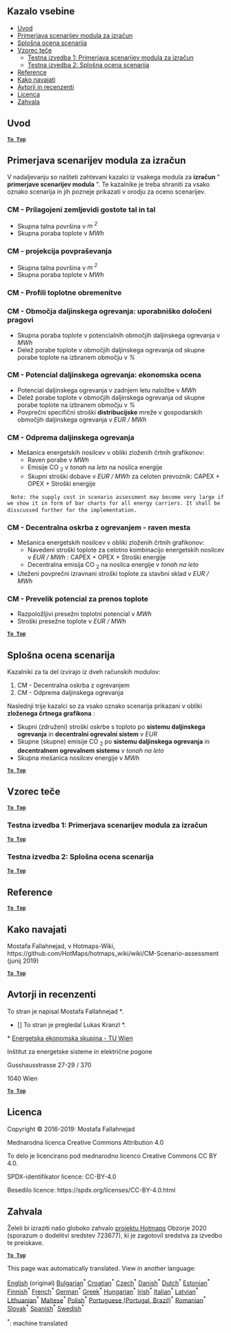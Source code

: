 <h2> Kazalo vsebine </h2><ul><li> <a href="#introduction">Uvod</a> </li><li> <a href="#Calculation-module-scenario-comparison">Primerjava scenarijev modula za izračun</a> </li><li> <a href="#Overall-scenario-assessment">Splošna ocena scenarija</a> </li><li> <a href="#sample-run">Vzorec teče</a> <ul><li> <a href="#test-run-1-calculation-module-scenario-comparison">Testna izvedba 1: Primerjava scenarijev modula za izračun</a> </li><li> <a href="#test-run-2-overall-scenario-assessment">Testna izvedba 2: Splošna ocena scenarija</a> </li></ul></li><li> <a href="#references">Reference</a> </li><li> <a href="#how-to-cite">Kako navajati</a> </li><li> <a href="#authors-and-reviewers">Avtorji in recenzenti</a> </li><li> <a href="#license">Licenca</a> </li><li> <a href="#acknowledgement">Zahvala</a> </li></ul><h2> Uvod </h2><p><ins> <code><strong><a href="#table-of-contents">To Top</a></strong></code> </ins> </p><h2> Primerjava scenarijev modula za izračun </h2><p> V nadaljevanju so našteti zahtevani kazalci iz vsakega modula za <strong>izračun</strong> &quot; <strong>primerjave scenarijev modula</strong> &quot;. Te kazalnike je treba shraniti za vsako oznako scenarija in jih pozneje prikazati v orodju za oceno scenarijev. </p><h3> CM - Prilagojeni zemljevidi gostote tal in tal </h3><ul><li> Skupna talna površina v <em><em>m <sup>2</sup></em></em> </li><li> Skupna poraba toplote v <em><em>MWh</em></em> </li></ul><h3> CM - projekcija povpraševanja </h3><ul><li> Skupna talna površina v <em><em>m <sup>2</sup></em></em> </li><li> Skupna poraba toplote v <em><em>MWh</em></em> </li></ul><h3> CM - Profili toplotne obremenitve </h3><h3> CM - Območja daljinskega ogrevanja: uporabniško določeni pragovi </h3><ul><li> Skupna poraba toplote v potencialnih območjih daljinskega ogrevanja v <em><em>MWh</em></em> </li><li> Delež porabe toplote v območjih daljinskega ogrevanja od skupne porabe toplote na izbranem območju v <em><em>%</em></em> </li></ul><h3> CM - Potencial daljinskega ogrevanja: ekonomska ocena </h3><ul><li> Potencial daljinskega ogrevanja v zadnjem letu naložbe v <em><em>MWh</em></em> </li><li> Delež porabe toplote v območjih daljinskega ogrevanja od skupne porabe toplote na izbranem območju v <em><em>%</em></em> </li><li> Povprečni specifični stroški <strong>distribucijske</strong> mreže v gospodarskih območjih daljinskega ogrevanja v <em><em>EUR / MWh</em></em> </li></ul><h3> CM - Odprema daljinskega ogrevanja </h3><ul><li> Mešanica energetskih nosilcev v obliki zloženih črtnih grafikonov: <ul><li> Raven porabe v <em><em>MWh</em></em> </li><li> Emisije CO <sub>2</sub> v <em><em>tonah</em></em> na <em><em>leto</em></em> na nosilca energije </li><li> Skupni stroški dobave v <em><em>EUR / MWh</em></em> za celoten prevoznik: CAPEX + OPEX + Stroški energije </li></ul></li></ul><pre> <code>Note: the supply cost in scenario assessment may become very large if we show it in form of bar charts for all energy carriers. It shall be disscussed further for the implementation.</code> </pre><h3> CM - Decentralna oskrba z ogrevanjem - raven mesta </h3><ul><li> Mešanica energetskih nosilcev v obliki zloženih črtnih grafikonov: <ul><li> Navedeni stroški toplote za celotno kombinacijo energetskih nosilcev v <em><em>EUR / MWh</em></em> : CAPEX + OPEX + Stroški energije </li><li> Decentralna emisija CO <sub>2</sub> na nosilca energije v <em><em>tonah na leto</em></em> </li></ul></li><li> Uteženi povprečni izravnani stroški toplote za stavbni sklad v <em><em>EUR / MWh</em></em> </li></ul><h3> CM - Prevelik potencial za prenos toplote </h3><ul><li> Razpoložljivi presežni toplotni potencial v <em><em>MWh</em></em> </li><li> Stroški presežne toplote v <em><em>EUR / MWh</em></em> </li></ul><p><ins> <code><strong><a href="#table-of-contents">To Top</a></strong></code> </ins> </p><h2> Splošna ocena scenarija </h2><p> Kazalniki za ta del izvirajo iz dveh računskih modulov: </p><ol><li> CM - Decentralna oskrba z ogrevanjem </li><li> CM - Odprema daljinskega ogrevanja </li></ol><p> Naslednji trije kazalci so za vsako oznako scenarija prikazani v obliki <strong>zloženega črtnega grafikona</strong> : </p><ul><li> Skupni (združeni) stroški oskrbe s toploto po <strong>sistemu daljinskega ogrevanja</strong> in <strong>decentralni ogrevalni sistem</strong> v <em><em>EUR</em></em> </li><li> Skupne (skupne) emisije CO <sub>2</sub> po <strong>sistemu daljinskega ogrevanja</strong> in <strong>decentralnem ogrevalnem sistemu</strong> v <em><em>tonah na leto</em></em> </li><li> Skupna mešanica nosilcev energije v <em><em>MWh</em></em> </li></ul><p><ins> <code><strong><a href="#table-of-contents">To Top</a></strong></code> </ins> </p><h2> Vzorec teče </h2><p><ins> <code><strong><a href="#table-of-contents">To Top</a></strong></code> </ins> </p><h3> Testna izvedba 1: Primerjava scenarijev modula za izračun </h3><p><ins> <code><strong><a href="#table-of-contents">To Top</a></strong></code> </ins> </p><h3> Testna izvedba 2: Splošna ocena scenarija </h3><p><ins> <code><strong><a href="#table-of-contents">To Top</a></strong></code> </ins> </p><h2> Reference </h2><p><ins> <code><strong><a href="#table-of-contents">To Top</a></strong></code> </ins> </p><h2> Kako navajati </h2><p> Mostafa Fallahnejad, v Hotmaps-Wiki, https://github.com/HotMaps/hotmaps_wiki/wiki/CM-Scenario-assessment (junij 2019) </p><p><ins> <code><strong><a href="#table-of-contents">To Top</a></strong></code> </ins> </p><h2> Avtorji in recenzenti </h2><p> To stran je napisal Mostafa Fallahnejad *. </p><ul><li> [] To stran je pregledal Lukas Kranzl *. </li></ul><p> * <a href="https://eeg.tuwien.ac.at/">Energetska ekonomska skupina - TU Wien</a> </p><p> Inštitut za energetske sisteme in električne pogone </p><p> Gusshausstrasse 27-29 / 370 </p><p> 1040 Wien </p><p><ins> <code><strong><a href="#table-of-contents">To Top</a></strong></code> </ins> </p><h2> Licenca </h2><p> Copyright © 2016-2019: Mostafa Fallahnejad </p><p> Mednarodna licenca Creative Commons Attribution 4.0 </p><p> To delo je licencirano pod mednarodno licenco Creative Commons CC BY 4.0. </p><p> SPDX-identifikator licence: CC-BY-4.0 </p><p> Besedilo licence: https://spdx.org/licenses/CC-BY-4.0.html </p><h2> Zahvala </h2><p> Želeli bi izraziti našo globoko zahvalo <a href="https://www.hotmaps-project.eu">projektu Hotmaps</a> Obzorje 2020 (sporazum o dodelitvi sredstev 723677), ki je zagotovil sredstva za izvedbo te preiskave. </p><p><ins> <code><strong><a href="#table-of-contents">To Top</a></strong></code> </ins> </p>

This page was automatically translated. View in another language:

[English](en-CM-Scenario-assessment) (original) [Bulgarian](bg-CM-Scenario-assessment)<sup>\*</sup> [Croatian](hr-CM-Scenario-assessment)<sup>\*</sup> [Czech](cs-CM-Scenario-assessment)<sup>\*</sup> [Danish](da-CM-Scenario-assessment)<sup>\*</sup> [Dutch](nl-CM-Scenario-assessment)<sup>\*</sup> [Estonian](et-CM-Scenario-assessment)<sup>\*</sup> [Finnish](fi-CM-Scenario-assessment)<sup>\*</sup> [French](fr-CM-Scenario-assessment)<sup>\*</sup> [German](de-CM-Scenario-assessment)<sup>\*</sup> [Greek](el-CM-Scenario-assessment)<sup>\*</sup> [Hungarian](hu-CM-Scenario-assessment)<sup>\*</sup> [Irish](ga-CM-Scenario-assessment)<sup>\*</sup> [Italian](it-CM-Scenario-assessment)<sup>\*</sup> [Latvian](lv-CM-Scenario-assessment)<sup>\*</sup> [Lithuanian](lt-CM-Scenario-assessment)<sup>\*</sup> [Maltese](mt-CM-Scenario-assessment)<sup>\*</sup> [Polish](pl-CM-Scenario-assessment)<sup>\*</sup> [Portuguese (Portugal, Brazil)](pt-CM-Scenario-assessment)<sup>\*</sup> [Romanian](ro-CM-Scenario-assessment)<sup>\*</sup> [Slovak](sk-CM-Scenario-assessment)<sup>\*</sup>  [Spanish](es-CM-Scenario-assessment)<sup>\*</sup> [Swedish](sv-CM-Scenario-assessment)<sup>\*</sup> 

<sup>\*</sup>: machine translated
